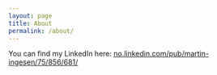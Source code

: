 ```yaml
---
layout: page
title: About
permalink: /about/
---
```


You can find my LinkedIn here: [no.linkedin.com/pub/martin-ingesen/75/856/681/](http://no.linkedin.com/pub/martin-ingesen/75/856/681/)
